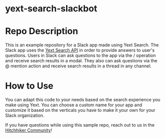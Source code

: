 # yext-search-slackbot

# Repo Description

This is an example repository for a Slack app made using Yext Search. The Slack app uses the [Yext Search API](https://hitchhikers.yext.com/docs/liveapis/answersapi/) in order to provide answers to user's questions. Users in Slack can ask questions to the app via the / operation and receive search results in a modal. They also can ask questions via the @ mention action and receive search results in a thread in any channel.

# How to Use

You can adapt this code to your needs based on the search experience you make using Yext. You can choose a custom name for your app and customize it based on the verticals you have to make it your own for your Slack organization.

If you have questions while using this sample repo, reach out to us in the [Hitchhiker Community](https://hitchhikers.yext.com/community/)!
